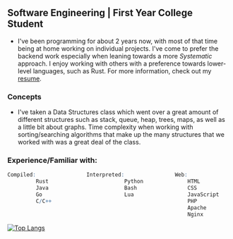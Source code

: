 ## **Software Engineering** | First Year College Student

- I've been programming for about 2 years now, with most of that time being at home working on individual projects. I've come to prefer the backend work especially when leaning towards a more *Systematic* approach. I enjoy working with others with a preference towards lower-level languages, such as Rust.
For more information, check out my [resume](https://rustychads.com/index.php/s/q2iMenHCCoNaxXT).

### Concepts
- I've taken a Data Structures class which went over a great amount of different structures such as stack, queue, heap, trees, maps, as well as a little bit about graphs. Time complexity when working with sorting/searching algorithms that make up the many structures that we worked with was a great deal of the class.

### Experience/Familiar with:
```q
Compiled:                Interpreted:                Web:
         Rust                        Python              HTML
         Java                        Bash                CSS
         Go                          Lua                 JavaScript
         C/C++                                           PHP
                                                         Apache
                                                         Nginx
```

[![Top Langs](https://github-readme-stats.vercel.app/api/top-langs/?username=splurf&theme=github_dark&card_width=1000&custom_title=Project%20Diversity)](https://github.com/anuraghazra/github-readme-stats)
